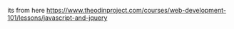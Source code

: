 its from here  https://www.theodinproject.com/courses/web-development-101/lessons/javascript-and-jquery
